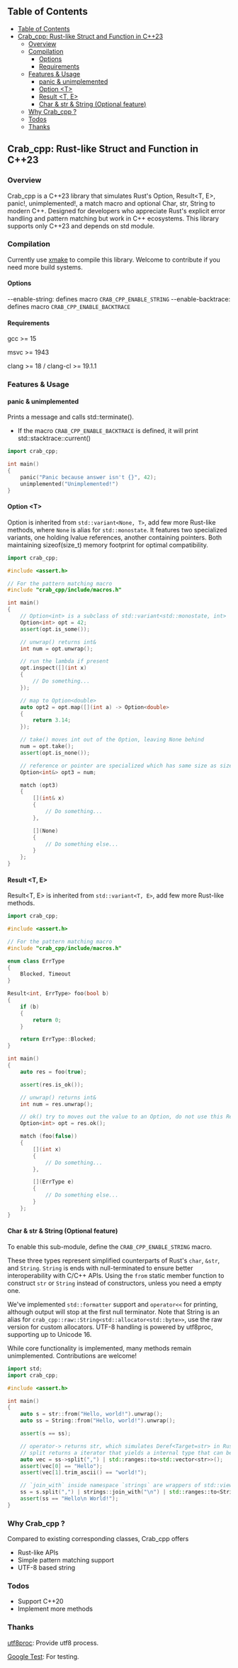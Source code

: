 ## Table of Contents
- [Table of Contents](#table-of-contents)
- [Crab\_cpp: Rust-like Struct and Function in C++23](#crab_cpp-rust-like-struct-and-function-in-c23)
  - [Overview](#overview)
  - [Compilation](#compilation)
    - [Options](#options)
    - [Requirements](#requirements)
  - [Features \& Usage](#features--usage)
    - [panic \& unimplemented](#panic--unimplemented)
    - [Option \<T\>](#option-t)
    - [Result \<T, E\>](#result-t-e)
    - [Char \& str \& String (Optional feature)](#char--str--string-optional-feature)
  - [Why Crab\_cpp ?](#why-crab_cpp-)
  - [Todos](#todos)
  - [Thanks](#thanks)

## Crab_cpp: Rust-like Struct and Function in C++23

### Overview
Crab_cpp is a C++23 library that simulates Rust's Option<T>, Result<T, E>, panic!, unimplemented!, a match macro and optional Char, str, String to modern C++. Designed for developers who appreciate Rust's explicit error handling and pattern matching but work in C++ ecosystems. This library supports only C++23 and depends on std module.

### Compilation
Currently use [xmake](https://github.com/xmake-io/xmake) to compile this library. Welcome to contribute if you need more build systems.

#### Options
--enable-string: defines macro `CRAB_CPP_ENABLE_STRING`
--enable-backtrace: defines macro `CRAB_CPP_ENABLE_BACKTRACE`

#### Requirements
gcc >= 15

msvc >= 1943

clang >= 18 / clang-cl >= 19.1.1

### Features & Usage

#### panic & unimplemented
Prints a message and calls std::terminate().
- If the macro `CRAB_CPP_ENABLE_BACKTRACE` is defined, it will print std::stacktrace::current()

```c++
import crab_cpp;

int main()
{
    panic("Panic because answer isn't {}", 42);
    unimplemented("Unimplemented!")
}
```

#### Option &lt;T&gt;
Option<T> is inherited from `std::variant<None, T>`, add few more Rust-like methods, where `None` is alias for `std::monostate`.
It features two specialized variants, one holding lvalue references, another containing pointers. Both maintaining sizeof(size_t) memory footprint for optimal compatibility.

```c++
import crab_cpp;

#include <assert.h>

// For the pattern matching macro
#include "crab_cpp/include/macros.h"

int main()
{
    // Option<int> is a subclass of std::variant<std::monostate, int>
    Option<int> opt = 42;
    assert(opt.is_some());

    // unwrap() returns int&
    int num = opt.unwrap();

    // run the lambda if present
    opt.inspect([](int x)
    {
        // Do something...
    });

    // map to Option<double>
    auto opt2 = opt.map([](int a) -> Option<double>
    {
        return 3.14;
    });

    // take() moves int out of the Option, leaving None behind
    num = opt.take();
    assert(opt.is_none());

    // reference or pointer are specialized which has same size as size_t
    Option<int&> opt3 = num;

    match (opt3)
    {
        [](int& x)
        {
            // Do something...
        },

        [](None)
        {
            // Do something else...
        }
    };
}
```

#### Result &lt;T, E&gt;
Result<T, E> is inherited from `std::variant<T, E>`, add few more Rust-like methods.

```c++
import crab_cpp;

#include <assert.h>

// For the pattern matching macro
#include "crab_cpp/include/macros.h"

enum class ErrType
{
    Blocked, Timeout
}

Result<int, ErrType> foo(bool b)
{
    if (b)
    {
        return 0;
    }

    return ErrType::Blocked;
}

int main()
{
    auto res = foo(true);

    assert(res.is_ok());

    // unwrap() returns int&
    int num = res.unwrap();

    // ok() try to moves out the value to an Option, do not use this Result anymore
    Option<int> opt = res.ok();

    match (foo(false))
    {
        [](int x)
        {
            // Do something...
        },

        [](ErrType e)
        {
            // Do something else...
        }
    };
}
```

#### Char & str & String (Optional feature)
To enable this sub-module, define the `CRAB_CPP_ENABLE_STRING` macro.

These three types represent simplified counterparts of Rust's `char`, `&str`, and `String`. `String` is ends with null-terminated to ensure better interoperability with C/C++ APIs. Using the `from` static member function to construct `str` or `String` instead of constructors, unless you need a empty one.

We've implemented `std::formatter` support and `operator<<` for printing, although output will stop at the first null terminator. Note that String is an alias for `crab_cpp::raw::String<std::allocator<std::byte>>`, use the raw version for custom allocators. UTF-8 handling is powered by utf8proc, supporting up to Unicode 16.

While core functionality is implemented, many methods remain unimplemented. Contributions are welcome!

```c++
import std;
import crab_cpp;

#include <assert.h>

int main()
{
    auto s = str::from("Hello, world!").unwrap();
    auto ss = String::from("Hello, world!").unwrap();

    assert(s == ss);

    // operator-> returns str, which simulates Deref<Target=str> in Rust
    // split returns a iterator that yields a internal type that can be constructed to str
    auto vec = ss->split(",") | std::ranges::to<std::vector<str>>();
    assert(vec[0] == "Hello");
    assert(vec[1].trim_ascii() == "world!");

    // `join_with` inside namespace `strings` are wrappers of std::views::join_with
    ss = s.split(",") | strings::join_with("\n") | std::ranges::to<String>();
    assert(ss == "Hello\n World!");
}
```

### Why Crab_cpp ?
Compared to existing corresponding classes, Crab_cpp offers
- Rust-like APIs
- Simple pattern matching support
- UTF-8 based string

### Todos
- Support C++20
- Implement more methods

### Thanks
[utf8proc](https://github.com/JuliaStrings/utf8proc): Provide utf8 process.

[Google Test](https://github.com/google/googletest): For testing.